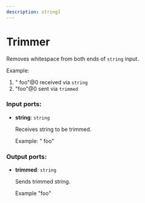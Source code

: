 ```yaml
---
description: string]
---
```


# Trimmer

Removes whitespace from both ends of  `string` input.

Example:
1. "  foo"@0 received via `string`
2. "foo"@0 sent via `trimmed`

### Input ports:

* __string__: `string`

    Receives string to be trimmed.
    
    Example:
    "  foo"

### Output ports:

* __trimmed__: `string`

    Sends trimmed string.
    
    Example
    "foo"

